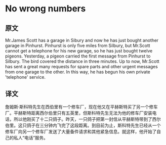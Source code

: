 # No wrong numbers

## 原文

Mr.James Scott has a garage in Sibury and now he has just bought another garage in Pinhurst. Pinhurst is only five miles from Silbury, but Mr.Scott cannot get a telephone for his new garage, so he has just bought twelve pigeons. Yesterday, a pigeon carried the first message from Pinhurst to Silbury. The bird covered the distance in three minutes. Up to now, Mr.Scott has sent a great many requests for spare parts and other urgent messages from one garage to the other. In  this way, he has begun his own private 'telephone' service.

## 译文

詹姆斯·斯科特先生在西伯里有一个修车厂，现在他又在平赫斯特买了另一个修车厂。平赫斯特距离西尔伯里只有五英里，但斯科特先生无法为他的修车厂安装电话，所以他刚买了十二只鸽子。昨天，一只鸽子把第一封信从平赫斯特带到了西尔伯里。这只鸽子在三分钟内飞完了这段距离。到目前为止，斯科特先生已经从一个修车厂向另一个修车厂发送了大量备件请求和其他紧急信息。就这样，他开始了自己的私人“电话”服务。